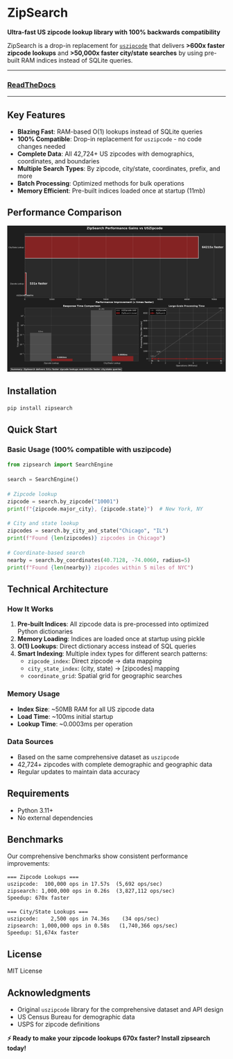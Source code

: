 # ZipSearch

**Ultra-fast US zipcode lookup library with 100% backwards compatibility**



ZipSearch is a drop-in replacement for [`uszipcode`](https://pypi.org/project/uszipcode) that delivers **>600x faster zipcode lookups** and **>50,000x faster city/state searches** by using pre-built RAM indices instead of SQLite queries.

---

### [ReadTheDocs](https://zipsearch.readthedocs.io/en/latest)

---

## Key Features

- **Blazing Fast**: RAM-based O(1) lookups instead of SQLite queries
- **100% Compatible**: Drop-in replacement for `uszipcode` - no code changes needed
- **Complete Data**: All 42,724+ US zipcodes with demographics, coordinates, and boundaries
- **Multiple Search Types**: By zipcode, city/state, coordinates, prefix, and more
- **Batch Processing**: Optimized methods for bulk operations
- **Memory Efficient**: Pre-built indices loaded once at startup (11mb)

## Performance Comparison

![speed.png](https://github.com/Kydoimos97/zipsearch/blob/main/media/speed.png?raw=true)

## Installation

```bash
pip install zipsearch
```

## Quick Start

### Basic Usage (100% compatible with uszipcode)

```python
from zipsearch import SearchEngine

search = SearchEngine()

# Zipcode lookup
zipcode = search.by_zipcode("10001")
print(f"{zipcode.major_city}, {zipcode.state}")  # New York, NY

# City and state lookup  
zipcodes = search.by_city_and_state("Chicago", "IL")
print(f"Found {len(zipcodes)} zipcodes in Chicago")

# Coordinate-based search
nearby = search.by_coordinates(40.7128, -74.0060, radius=5)
print(f"Found {len(nearby)} zipcodes within 5 miles of NYC")
```

## Technical Architecture

### How It Works

1. **Pre-built Indices**: All zipcode data is pre-processed into optimized Python dictionaries
2. **Memory Loading**: Indices are loaded once at startup using pickle
3. **O(1) Lookups**: Direct dictionary access instead of SQL queries
4. **Smart Indexing**: Multiple index types for different search patterns:
   - `zipcode_index`: Direct zipcode → data mapping
   - `city_state_index`: (city, state) → [zipcodes] mapping  
   - `coordinate_grid`: Spatial grid for geographic searches

### Memory Usage

- **Index Size**: ~50MB RAM for all US zipcode data
- **Load Time**: ~100ms initial startup
- **Lookup Time**: ~0.0003ms per operation

### Data Sources

- Based on the same comprehensive dataset as `uszipcode`
- 42,724+ zipcodes with complete demographic and geographic data
- Regular updates to maintain data accuracy

## Requirements

- Python 3.11+
- No external dependencies

## Benchmarks

Our comprehensive benchmarks show consistent performance improvements:

```
=== Zipcode Lookups ===
uszipcode:  100,000 ops in 17.57s  (5,692 ops/sec)
zipsearch: 1,000,000 ops in 0.26s  (3,827,112 ops/sec)
Speedup: 670x faster

=== City/State Lookups ===  
uszipcode:    2,500 ops in 74.36s    (34 ops/sec)
zipsearch: 1,000,000 ops in 0.58s   (1,740,366 ops/sec)
Speedup: 51,674x faster
```

## License

MIT License

## Acknowledgments

- Original `uszipcode` library for the comprehensive dataset and API design
- US Census Bureau for demographic data
- USPS for zipcode definitions

**⚡ Ready to make your zipcode lookups 670x faster? Install zipsearch today!**
